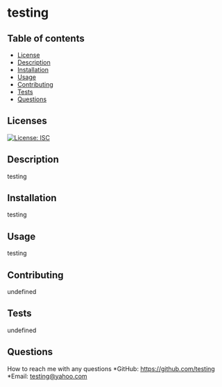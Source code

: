# testing

  ## Table of contents
  * [License](#license)
  * [Description](#description)
  * [Installation](#installation)
  * [Usage](#usage)
  * [Contributing](#contributing)
  * [Tests](#tests)
  * [Questions](#questions)

  ## Licenses
  [![License: ISC](https://img.shields.io/badge/License-ISC-blue.svg)](https://opensource.org/licenses/ISC)

  ## Description
  testing

  ## Installation
  testing

  ## Usage
  testing

  ## Contributing
  undefined

  ## Tests
  undefined

  ## Questions
  How to reach me with any questions
  *GitHub: https://github.com/testing
  *Email: testing@yahoo.com


